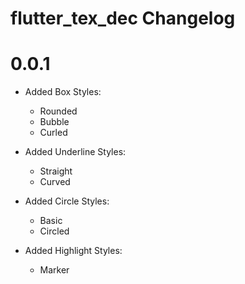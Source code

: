 flutter_tex_dec Changelog
===========================

# 0.0.1

* Added Box Styles:
  * Rounded
  * Bubble
  * Curled
    
* Added Underline Styles:
  * Straight
  * Curved
    
* Added Circle Styles:
  * Basic
  * Circled
    
* Added Highlight Styles:
  * Marker
